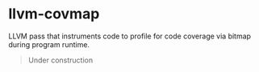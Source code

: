 # llvm-covmap

LLVM pass that instruments code to profile for code coverage via bitmap during
program runtime.

> Under construction
